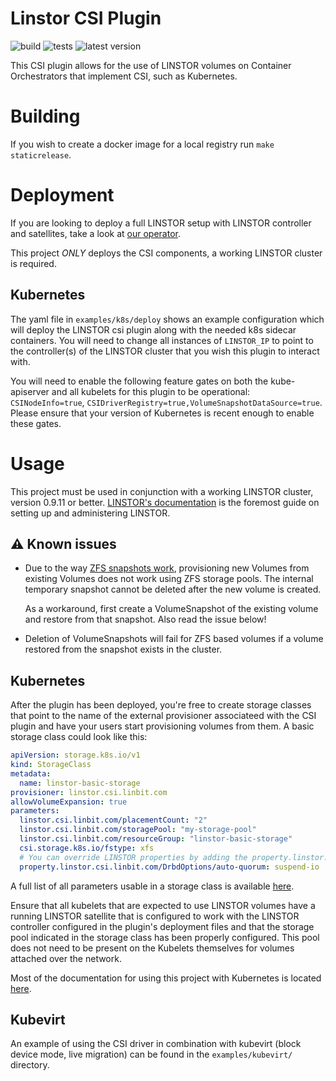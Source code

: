 # Linstor CSI Plugin

![build](https://github.com/piraeusdatastore/linstor-csi/workflows/build/badge.svg)
![tests](https://github.com/piraeusdatastore/linstor-csi/workflows/tests/badge.svg)
![latest version](https://img.shields.io/github/v/tag/piraeusdatastore/linstor-csi?label=version&sort=semver)

This CSI plugin allows for the use of LINSTOR volumes on Container Orchestrators
that implement CSI, such as Kubernetes.

# Building

If you wish to create a docker image for a local registry
run `make staticrelease`.

# Deployment

If you are looking to deploy a full LINSTOR setup with LINSTOR controller and satellites,
take a look at [our operator](https://github.com/piraeusdatastore/piraeus-operator).

This project _ONLY_ deploys the CSI components, a working LINSTOR cluster is required.

## Kubernetes

The yaml file in `examples/k8s/deploy` shows an example configuration which
will deploy the LINSTOR csi plugin along with the needed k8s sidecar containers.
You will need to change all instances of `LINSTOR_IP` to point to the controller(s)
of the LINSTOR cluster that you wish this plugin to interact with.

You will need to enable the following feature gates on both the kube-apiserver
and all kubelets for this plugin to be operational: `CSINodeInfo=true`,
`CSIDriverRegistry=true,VolumeSnapshotDataSource=true`. Please ensure that your
version of Kubernetes is recent enough to enable these gates.

# Usage

This project must be used in conjunction with a working LINSTOR cluster, version
0.9.11 or better.
[LINSTOR's documentation](https://www.linbit.com/drbd-user-guide/linstor-guide-1_0-en/)
is the foremost guide on setting up and administering LINSTOR.

## :warning:️ Known issues

* Due to the way [ZFS snapshots work], provisioning new Volumes from existing Volumes
  does not work using ZFS storage pools. The internal temporary snapshot cannot be
  deleted after the new volume is created.

  As a workaround, first create a VolumeSnapshot of the existing volume and restore from
  that snapshot. Also read the issue below!

* Deletion of VolumeSnapshots will fail for ZFS based volumes if a volume restored from
  the snapshot exists in the cluster.

[ZFS snapshots work]: https://docs.oracle.com/cd/E23824_01/html/821-1448/gbciq.html

## Kubernetes

After the plugin has been deployed, you're free to create storage classes
that point to the name of the external provisioner associateed with the CSI plugin
and have your users start provisioning volumes from them. A basic storage class could
look like this:

```yaml
apiVersion: storage.k8s.io/v1
kind: StorageClass
metadata:
  name: linstor-basic-storage
provisioner: linstor.csi.linbit.com
allowVolumeExpansion: true
parameters:
  linstor.csi.linbit.com/placementCount: "2"
  linstor.csi.linbit.com/storagePool: "my-storage-pool"
  linstor.csi.linbit.com/resourceGroup: "linstor-basic-storage"
  csi.storage.k8s.io/fstype: xfs
  # You can override LINSTOR properties by adding the property.linstor.csi.linbit.com prefix:
  property.linstor.csi.linbit.com/DrbdOptions/auto-quorum: suspend-io
```

A full list of all parameters usable in a storage class is available
[here](https://www.linbit.com/drbd-user-guide/linstor-guide-1_0-en/#s-kubernetes-sc-parameters).

Ensure that all kubelets that are expected to use LINSTOR volumes have a running
LINSTOR satellite that is configured to work with the LINSTOR controller
configured in the plugin's deployment files and that the storage pool indicated
in the storage class has been properly configured. This pool does not need to be
present on the Kubelets themselves for volumes attached over the network.

Most of the documentation for using this project with Kubernetes is located
[here](https://docs.linbit.com/docs/users-guide-9.0/#ch-kubernetes).

## Kubevirt

An example of using the CSI driver in combination with kubevirt (block device mode, live migration) can be
found in the `examples/kubevirt/` directory.
